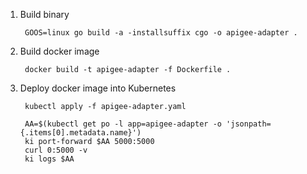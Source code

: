 1. Build binary

	    GOOS=linux go build -a -installsuffix cgo -o apigee-adapter .
	
2. Build docker image

	    docker build -t apigee-adapter -f Dockerfile .

3. Deploy docker image into Kubernetes

	    kubectl apply -f apigee-adapter.yaml

        AA=$(kubectl get po -l app=apigee-adapter -o 'jsonpath={.items[0].metadata.name}')
        ki port-forward $AA 5000:5000
        curl 0:5000 -v
        ki logs $AA
